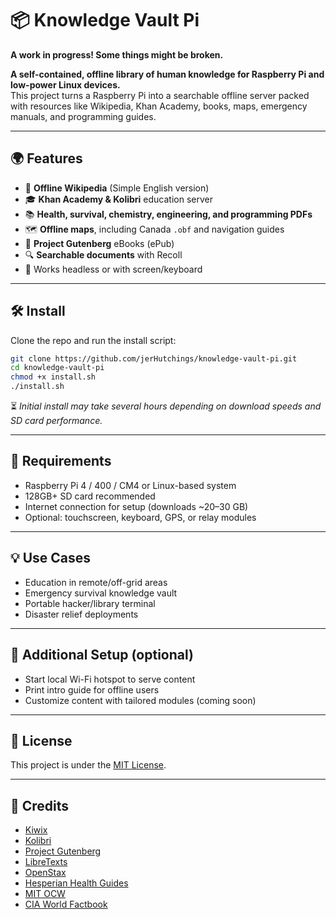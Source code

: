 # 📦 Knowledge Vault Pi

**A work in progress! Some things might be broken.** 

**A self-contained, offline library of human knowledge for Raspberry Pi and low-power Linux devices.**  
This project turns a Raspberry Pi into a searchable offline server packed with resources like Wikipedia, Khan Academy, books, maps, emergency manuals, and programming guides.

---

## 🌍 Features

- 🧠 **Offline Wikipedia** (Simple English version)
- 🎓 **Khan Academy & Kolibri** education server
- 📚 **Health, survival, chemistry, engineering, and programming PDFs**
- 🗺️ **Offline maps**, including Canada `.obf` and navigation guides
- 📖 **Project Gutenberg** eBooks (ePub)
- 🔍 **Searchable documents** with Recoll
- 🧰 Works headless or with screen/keyboard

---

## 🛠️ Install

Clone the repo and run the install script:

```bash
git clone https://github.com/jerHutchings/knowledge-vault-pi.git
cd knowledge-vault-pi
chmod +x install.sh
./install.sh
```

⏳ *Initial install may take several hours depending on download speeds and SD card performance.*

---

## 🧪 Requirements

- Raspberry Pi 4 / 400 / CM4 or Linux-based system
- 128GB+ SD card recommended
- Internet connection for setup (downloads ~20–30 GB)
- Optional: touchscreen, keyboard, GPS, or relay modules

---

## 💡 Use Cases

- Education in remote/off-grid areas  
- Emergency survival knowledge vault  
- Portable hacker/library terminal  
- Disaster relief deployments

---

## 🔧 Additional Setup (optional)

- Start local Wi-Fi hotspot to serve content
- Print intro guide for offline users
- Customize content with tailored modules (coming soon)

---

## 📝 License

This project is under the [MIT License](LICENSE).

---

## 🙌 Credits

- [Kiwix](https://kiwix.org)
- [Kolibri](https://learningequality.org/kolibri)
- [Project Gutenberg](https://www.gutenberg.org/)
- [LibreTexts](https://libretexts.org)
- [OpenStax](https://openstax.org)
- [Hesperian Health Guides](https://hesperian.org)
- [MIT OCW](https://ocw.mit.edu)
- [CIA World Factbook](https://www.cia.gov/the-world-factbook/)
